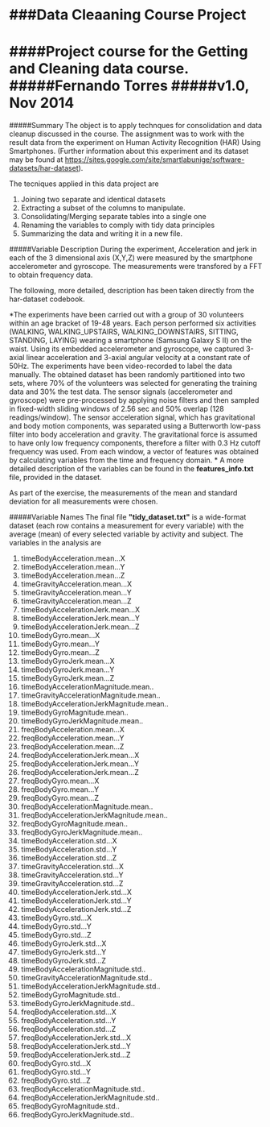 ###Data Cleaaning Course Project
==========================================================
####Project course for the Getting and Cleaning data course. 
#####Fernando Torres
#####v1.0, Nov 2014
==========================================================
#####Summary
The object is to apply  technques for consolidation and data cleanup discussed in the course. The assignment was to work with the result data from the experiment on Human Activity Recognition (HAR) Using Smartphones. (Further information about this experiment and its dataset may be found at https://sites.google.com/site/smartlabunige/software-datasets/har-dataset).

The tecniques applied in this data project are

1. Joining two separate and identical datasets
2. Extracting a subset of the columns to manipulate.
3. Consolidating/Merging separate tables into a single one
4. Renaming the variables to comply with tidy data principles
5. Summarizing the data and writing it in a new file.

#####Variable Description
During the experiment, Acceleration and jerk in each of the 3 dimensional axis (X,Y,Z) were measured by the 
smartphone accelerometer and gyroscope. The measurements were transfored by a FFT to obtain frequency data.

The following, more detailed, description has been taken directly from the har-dataset codebook.

*The experiments have been carried out with a group of 30 volunteers within an age bracket of 19-48 years. Each person performed six activities (WALKING, WALKING_UPSTAIRS, WALKING_DOWNSTAIRS, SITTING, STANDING, LAYING) wearing a smartphone (Samsung Galaxy S II) on the waist. Using its embedded accelerometer and gyroscope, we captured 3-axial linear acceleration and 3-axial angular velocity at a constant rate of 50Hz. The experiments have been video-recorded to label the data manually. The obtained dataset has been randomly partitioned into two sets, where 70% of the volunteers was selected for generating the training data and 30% the test data. 
The sensor signals (accelerometer and gyroscope) were pre-processed by applying noise filters and then sampled in fixed-width sliding windows of 2.56 sec and 50% overlap (128 readings/window). The sensor acceleration signal, which has gravitational and body motion components, was separated using a Butterworth low-pass filter into body acceleration and gravity. The gravitational force is assumed to have only low frequency components, therefore a filter with 0.3 Hz cutoff frequency was used. From each window, a vector of features was obtained by calculating variables from the time and frequency domain. *
A more detailed description of the variables can be found in the **features_info.txt** file, provided in the dataset.

As part of the exercise, the measurements of the mean and standard deviation for all measurements were chosen.

#####Variable Names
The final file **"tidy_dataset.txt"** is a wide-format dataset (each row contains a measurement for every variable) with the average (mean) of every selected variable by activity and subject.
The variables in the analysis are

1.    timeBodyAcceleration.mean...X
2.	timeBodyAcceleration.mean...Y
3.	timeBodyAcceleration.mean...Z
4.	timeGravityAcceleration.mean...X
5.	timeGravityAcceleration.mean...Y
6.	timeGravityAcceleration.mean...Z
7.	timeBodyAccelerationJerk.mean...X
8.	timeBodyAccelerationJerk.mean...Y
9.	timeBodyAccelerationJerk.mean...Z
10.	timeBodyGyro.mean...X
11.	timeBodyGyro.mean...Y
12.	timeBodyGyro.mean...Z
13.	timeBodyGyroJerk.mean...X
14.	timeBodyGyroJerk.mean...Y
15.	timeBodyGyroJerk.mean...Z
16.	timeBodyAccelerationMagnitude.mean..
17.	timeGravityAccelerationMagnitude.mean..
18.	timeBodyAccelerationJerkMagnitude.mean..
19.	timeBodyGyroMagnitude.mean..
20.	timeBodyGyroJerkMagnitude.mean..
21.	freqBodyAcceleration.mean...X
22.	freqBodyAcceleration.mean...Y
23.	freqBodyAcceleration.mean...Z
24.	freqBodyAccelerationJerk.mean...X
25.	freqBodyAccelerationJerk.mean...Y
26.	freqBodyAccelerationJerk.mean...Z
27.	freqBodyGyro.mean...X
28.	freqBodyGyro.mean...Y
29.	freqBodyGyro.mean...Z
30.	freqBodyAccelerationMagnitude.mean..
31.	freqBodyAccelerationJerkMagnitude.mean..
32.	freqBodyGyroMagnitude.mean..
33.	freqBodyGyroJerkMagnitude.mean..
34.	timeBodyAcceleration.std...X
35.	timeBodyAcceleration.std...Y
36.	timeBodyAcceleration.std...Z
37.	timeGravityAcceleration.std...X
38.	timeGravityAcceleration.std...Y
39.	timeGravityAcceleration.std...Z
40.	timeBodyAccelerationJerk.std...X
41.	timeBodyAccelerationJerk.std...Y
42.	timeBodyAccelerationJerk.std...Z
43.	timeBodyGyro.std...X
44.	timeBodyGyro.std...Y
45.	timeBodyGyro.std...Z
46.	timeBodyGyroJerk.std...X
47.	timeBodyGyroJerk.std...Y
48.	timeBodyGyroJerk.std...Z
49.	timeBodyAccelerationMagnitude.std..
50.	timeGravityAccelerationMagnitude.std..
51.	timeBodyAccelerationJerkMagnitude.std..
52.	timeBodyGyroMagnitude.std..
53.	timeBodyGyroJerkMagnitude.std..
54.	freqBodyAcceleration.std...X
55.	freqBodyAcceleration.std...Y
56.	freqBodyAcceleration.std...Z
57.	freqBodyAccelerationJerk.std...X
58.	freqBodyAccelerationJerk.std...Y
59.	freqBodyAccelerationJerk.std...Z
60.	freqBodyGyro.std...X
61.	freqBodyGyro.std...Y
62.	freqBodyGyro.std...Z
63.	freqBodyAccelerationMagnitude.std..
64.	freqBodyAccelerationJerkMagnitude.std..
65.	freqBodyGyroMagnitude.std..
66.	freqBodyGyroJerkMagnitude.std..

